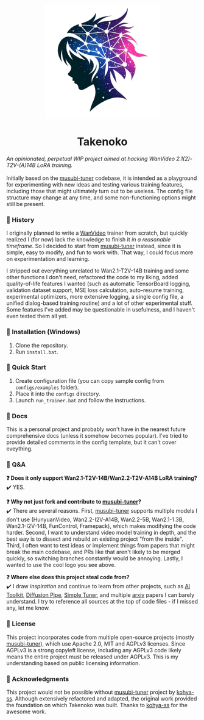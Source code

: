 <p align="center">
<img src="assets/takenoko.png" alt="Takenoko Logo" width="300"/>
<h1 align="center">Takenoko</h1>
</p>

<i>An opinionated, perpetual WIP project aimed at hacking WanVideo 2.1(2)-T2V-(A)14B LoRA training.</i>
\
\
Initially based on the [musubi-tuner](https://github.com/kohya-ss/musubi-tuner) codebase, it is intended as a playground for experimenting with new ideas and testing various training features, including those that might ultimately turn out to be useless. The config file structure may change at any time, and some non-functioning options might still be present.

<h3>📜 History</h3>

I originally planned to write a [WanVideo](https://huggingface.co/Wan-AI) trainer from scratch, but quickly realized I (for now) lack the knowledge to finish it <i>in a reasonable timeframe</i>. So I decided to start from [musubi-tuner](https://github.com/kohya-ss/musubi-tuner) instead, since  it is simple, easy to modify, and fun to work with. That way, I could focus more on experimentation and learning.

I stripped out everything unrelated to Wan2.1-T2V-14B training and some other functions I don't need, refactored the code to my liking, added quality-of-life features I wanted (such as automatic TensorBoard logging, validation dataset support, MSE loss calculation, auto-resume training, experimental optimizers, more extensive logging, a single config file, a unified dialog-based training routine) and a lot of other experimental stuff. Some features I've added may be questionable in usefulness, and I haven't even tested them all yet.

<h3>📜 Installation (Windows)</h3>

1. Clone the repository.
2. Run `install.bat`.

<h3>📜 Quick Start</h3>

1. Create configuration file (you can copy sample config from `configs/examples` folder).
2. Place it into the `configs` directory.
3. Launch `run_trainer.bat` and follow the instructions.

<h3>📜 Docs</h3>

This is a personal project and probably won't have in the nearest future comprehensive docs (unless it somehow becomes popular). I've tried to provide detailed comments in the config template, but it can't cover eveything. 

<h3>📜 Q&A</h3>

**❓ Does it only support Wan2.1-T2V-14B/Wan2.2-T2V-A14B LoRA training?**  
✔️ YES. 

**❓ Why not just fork and contribute to [musubi-tuner](https://github.com/kohya-ss/musubi-tuner)?**  
✔️ There are several reasons. First, [musubi-tuner](https://github.com/kohya-ss/musubi-tuner) supports multiple models I don't use (HunyuanVideo, Wan2.2-I2V-A14B, Wan2.2-5B, Wan2.1-1.3B, Wan2.1-I2V-14B, FunControl, Framepack), which makes modifying the code harder. Second, I want to understand video model training in depth, and the best way is to dissect and rebuild an existing project "from the inside". Third, I often want to test ideas or implement things from papers that might break the main codebase, and PRs like that aren't likely to be merged quickly, so switching branches constantly would be annoying. Lastly, I wanted to use the cool logo you see above.

**❓ Where else does this project steal code from?**  
✔️ I draw <i>inspiration</i> and continue to learn from other projects, such as [AI Toolkit](https://github.com/ostris/ai-toolkit), [Diffusion Pipe](https://github.com/tdrussell/diffusion-pipe), [Simple Tuner](https://github.com/bghira/SimpleTuner), and multiple [arxiv](https://arxiv.org/) papers I can barely understand. I try to reference all sources at the top of code files - if I missed any, let me know.

<h3>📜 License</h3>

This project incorporates code from multiple open-source projects (mostly [musubi-tuner](https://github.com/kohya-ss/musubi-tuner)), which use Apache 2.0, MIT and AGPLv3 licenses. Since AGPLv3 is a strong copyleft license, including any AGPLv3 code likely means the entire project must be released under AGPLv3. This is my understanding based on public licensing information.

<h3>📜 Acknowledgments</h3>

This project would not be possible without [musubi-tuner](https://github.com/kohya-ss/musubi-tuner) project by [kohya-ss](https://github.com/kohya-ss/). Although extensively refactored and adapted, the original work provided the foundation on which Takenoko was built. Thanks to [kohya-ss](https://github.com/kohya-ss/) for the awesome work.  
